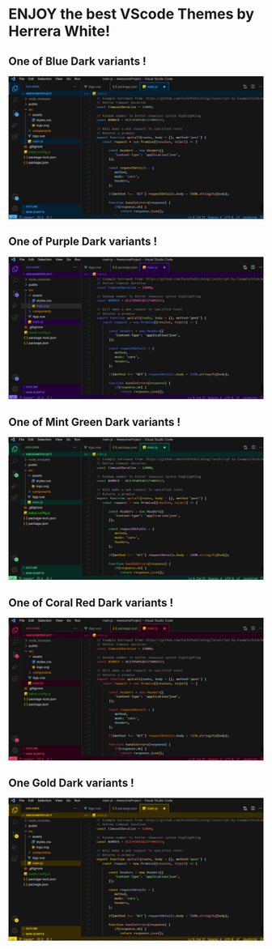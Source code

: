 # ENJOY the best VScode Themes by Herrera White!

## One of Blue Dark variants !

<div>
<img src="https://github.com/herrerawhite/MGlow-vscode-themes/blob/main/images/blue.jpg" />
</div>

## One of Purple Dark variants !

<div>
<img src="https://github.com/herrerawhite/MGlow-vscode-themes/blob/main/images/purple.jpg" />
</div>

## One of Mint Green Dark variants !

<div>
<img src="https://github.com/herrerawhite/MGlow-vscode-themes/blob/main/images/mint.jpg" />
</div>

## One of Coral Red Dark variants !

<div>
<img src="https://github.com/herrerawhite/MGlow-vscode-themes/blob/main/images/red.jpg" />
</div>

## One Gold Dark variants !

<div>
<img src="https://github.com/herrerawhite/MGlow-vscode-themes/blob/main/images/gold.jpg" />
</div>

